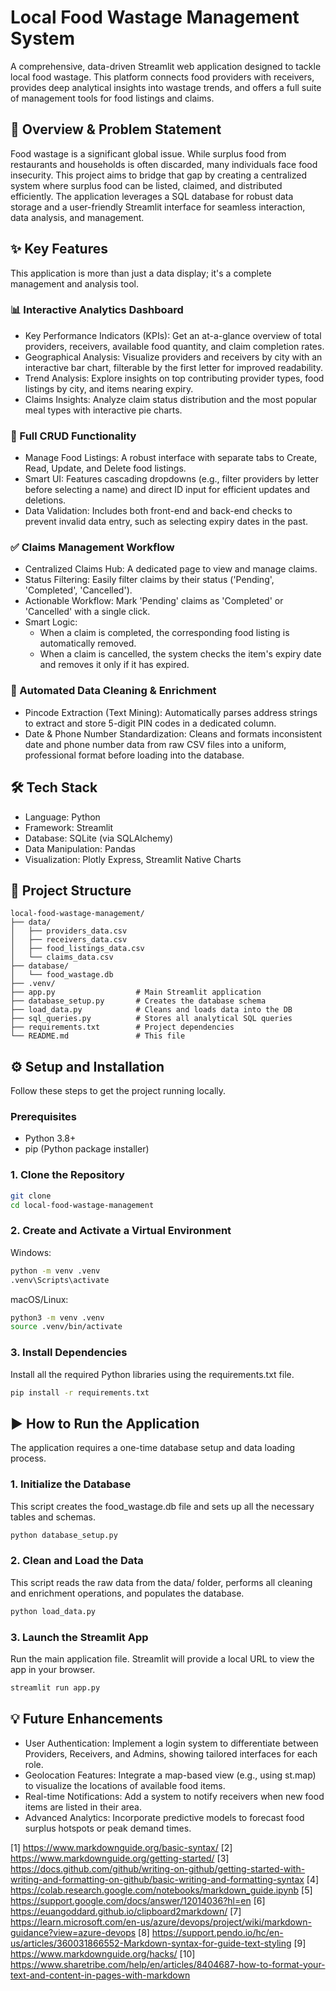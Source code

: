 # Local Food Wastage Management System

A comprehensive, data-driven Streamlit web application designed to tackle local food wastage. This platform connects food providers with receivers, provides deep analytical insights into wastage trends, and offers a full suite of management tools for food listings and claims.

## 🚀 Overview & Problem Statement

Food wastage is a significant global issue. While surplus food from restaurants and households is often discarded, many individuals face food insecurity. This project aims to bridge that gap by creating a centralized system where surplus food can be listed, claimed, and distributed efficiently. The application leverages a SQL database for robust data storage and a user-friendly Streamlit interface for seamless interaction, data analysis, and management.

## ✨ Key Features

This application is more than just a data display; it's a complete management and analysis tool.

### 📊 Interactive Analytics Dashboard

- Key Performance Indicators (KPIs): Get an at-a-glance overview of total providers, receivers, available food quantity, and claim completion rates.
- Geographical Analysis: Visualize providers and receivers by city with an interactive bar chart, filterable by the first letter for improved readability.
- Trend Analysis: Explore insights on top contributing provider types, food listings by city, and items nearing expiry.
- Claims Insights: Analyze claim status distribution and the most popular meal types with interactive pie charts.

### 📝 Full CRUD Functionality

- Manage Food Listings: A robust interface with separate tabs to Create, Read, Update, and Delete food listings.
- Smart UI: Features cascading dropdowns (e.g., filter providers by letter before selecting a name) and direct ID input for efficient updates and deletions.
- Data Validation: Includes both front-end and back-end checks to prevent invalid data entry, such as selecting expiry dates in the past.

### ✅ Claims Management Workflow

- Centralized Claims Hub: A dedicated page to view and manage claims.
- Status Filtering: Easily filter claims by their status ('Pending', 'Completed', 'Cancelled').
- Actionable Workflow: Mark 'Pending' claims as 'Completed' or 'Cancelled' with a single click.
- Smart Logic:
  - When a claim is completed, the corresponding food listing is automatically removed.
  - When a claim is cancelled, the system checks the item's expiry date and removes it only if it has expired.

### 🧼 Automated Data Cleaning & Enrichment

- Pincode Extraction (Text Mining): Automatically parses address strings to extract and store 5-digit PIN codes in a dedicated column.
- Date & Phone Number Standardization: Cleans and formats inconsistent date and phone number data from raw CSV files into a uniform, professional format before loading into the database.

## 🛠️ Tech Stack

- Language: Python
- Framework: Streamlit
- Database: SQLite (via SQLAlchemy)
- Data Manipulation: Pandas
- Visualization: Plotly Express, Streamlit Native Charts

## 📂 Project Structure

```
local-food-wastage-management/
├── data/
│   ├── providers_data.csv
│   ├── receivers_data.csv
│   ├── food_listings_data.csv
│   └── claims_data.csv
├── database/
│   └── food_wastage.db
├── .venv/
├── app.py                  # Main Streamlit application
├── database_setup.py       # Creates the database schema
├── load_data.py            # Cleans and loads data into the DB
├── sql_queries.py          # Stores all analytical SQL queries
├── requirements.txt        # Project dependencies
└── README.md               # This file
```

## ⚙️ Setup and Installation

Follow these steps to get the project running locally.

### Prerequisites

- Python 3.8+
- pip (Python package installer)

### 1. Clone the Repository

```bash
git clone 
cd local-food-wastage-management
```

### 2. Create and Activate a Virtual Environment

Windows:

```bash
python -m venv .venv
.venv\Scripts\activate
```

macOS/Linux:

```bash
python3 -m venv .venv
source .venv/bin/activate
```

### 3. Install Dependencies

Install all the required Python libraries using the requirements.txt file.

```bash
pip install -r requirements.txt
```

## ▶️ How to Run the Application

The application requires a one-time database setup and data loading process.

### 1. Initialize the Database

This script creates the food_wastage.db file and sets up all the necessary tables and schemas.

```bash
python database_setup.py
```

### 2. Clean and Load the Data

This script reads the raw data from the data/ folder, performs all cleaning and enrichment operations, and populates the database.

```bash
python load_data.py
```

### 3. Launch the Streamlit App

Run the main application file. Streamlit will provide a local URL to view the app in your browser.

```bash
streamlit run app.py
```

## 💡 Future Enhancements

- User Authentication: Implement a login system to differentiate between Providers, Receivers, and Admins, showing tailored interfaces for each role.
- Geolocation Features: Integrate a map-based view (e.g., using st.map) to visualize the locations of available food items.
- Real-time Notifications: Add a system to notify receivers when new food items are listed in their area.
- Advanced Analytics: Incorporate predictive models to forecast food surplus hotspots or peak demand times.

[1] https://www.markdownguide.org/basic-syntax/
[2] https://www.markdownguide.org/getting-started/
[3] https://docs.github.com/github/writing-on-github/getting-started-with-writing-and-formatting-on-github/basic-writing-and-formatting-syntax
[4] https://colab.research.google.com/notebooks/markdown_guide.ipynb
[5] https://support.google.com/docs/answer/12014036?hl=en
[6] https://euangoddard.github.io/clipboard2markdown/
[7] https://learn.microsoft.com/en-us/azure/devops/project/wiki/markdown-guidance?view=azure-devops
[8] https://support.pendo.io/hc/en-us/articles/360031866552-Markdown-syntax-for-guide-text-styling
[9] https://www.markdownguide.org/hacks/
[10] https://www.sharetribe.com/help/en/articles/8404687-how-to-format-your-text-and-content-in-pages-with-markdown
